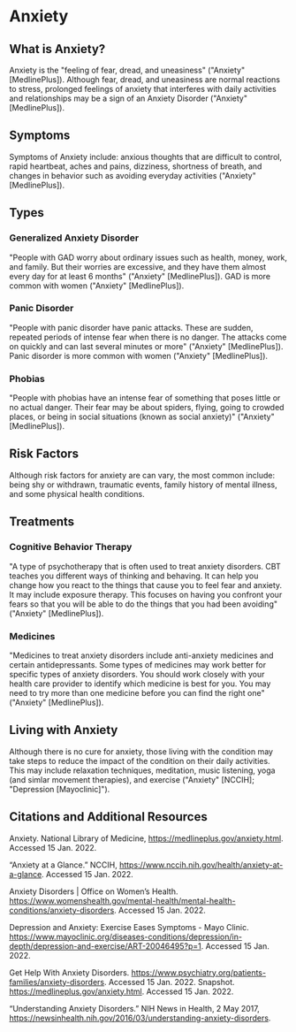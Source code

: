 # Anxiety
## What is Anxiety?
Anxiety is the "feeling of fear, dread, and uneasiness" ("Anxiety" [MedlinePlus]). Although fear, dread, and uneasiness are normal reactions to stress, prolonged feelings of anxiety that interferes with daily activities and relationships may be a sign of an Anxiety Disorder ("Anxiety" [MedlinePlus]).

## Symptoms
Symptoms of Anxiety include: anxious thoughts that are difficult to control, rapid heartbeat, aches and pains, dizziness, shortness of breath, and changes in behavior such as avoiding everyday activities ("Anxiety" [MedlinePlus]).

## Types
### Generalized Anxiety Disorder
"People with GAD worry about ordinary issues such as health, money, work, and family. But their worries are excessive, and they have them almost every day for at least 6 months" ("Anxiety" [MedlinePlus]). GAD is more common with women ("Anxiety" [MedlinePlus]).

### Panic Disorder
"People with panic disorder have panic attacks. These are sudden, repeated periods of intense fear when there is no danger. The attacks come on quickly and can last several minutes or more" ("Anxiety" [MedlinePlus]). Panic disorder is more common with women ("Anxiety" [MedlinePlus]).

### Phobias
"People with phobias have an intense fear of something that poses little or no actual danger. Their fear may be about spiders, flying, going to crowded places, or being in social situations (known as social anxiety)" ("Anxiety" [MedlinePlus]).

## Risk Factors
Although risk factors for anxiety are can vary, the most common include: being shy or withdrawn, traumatic events, family history of mental illness, and some physical health conditions.

## Treatments
### Cognitive Behavior Therapy
"A type of psychotherapy that is often used to treat anxiety disorders. CBT teaches you different ways of thinking and behaving. It can help you change how you react to the things that cause you to feel fear and anxiety. It may include exposure therapy. This focuses on having you confront your fears so that you will be able to do the things that you had been avoiding" ("Anxiety" [MedlinePlus]).

### Medicines
"Medicines to treat anxiety disorders include anti-anxiety medicines and certain antidepressants. Some types of medicines may work better for specific types of anxiety disorders. You should work closely with your health care provider to identify which medicine is best for you. You may need to try more than one medicine before you can find the right one" ("Anxiety" [MedlinePlus]).

## Living with Anxiety
Although there is no cure for anxiety, those living with the condition may take steps to reduce the impact of the condition on their daily activities. This may include relaxation techniques, meditation, music listening, yoga (and simlar movement therapies), and exercise ("Anxiety" [NCCIH]; "Depression [Mayoclinic]").

## Citations and Additional Resources
Anxiety. National Library of Medicine, https://medlineplus.gov/anxiety.html. Accessed 15 Jan. 2022.

“Anxiety at a Glance.” NCCIH, https://www.nccih.nih.gov/health/anxiety-at-a-glance. Accessed 15 Jan. 2022.

Anxiety Disorders | Office on Women’s Health. https://www.womenshealth.gov/mental-health/mental-health-conditions/anxiety-disorders. Accessed 15 Jan. 2022.

Depression and Anxiety: Exercise Eases Symptoms - Mayo Clinic. https://www.mayoclinic.org/diseases-conditions/depression/in-depth/depression-and-exercise/ART-20046495?p=1. Accessed 15 Jan. 2022.

Get Help With Anxiety Disorders. https://www.psychiatry.org/patients-families/anxiety-disorders. Accessed 15 Jan. 2022.
Snapshot. https://medlineplus.gov/anxiety.html. Accessed 15 Jan. 2022.

“Understanding Anxiety Disorders.” NIH News in Health, 2 May 2017, https://newsinhealth.nih.gov/2016/03/understanding-anxiety-disorders.